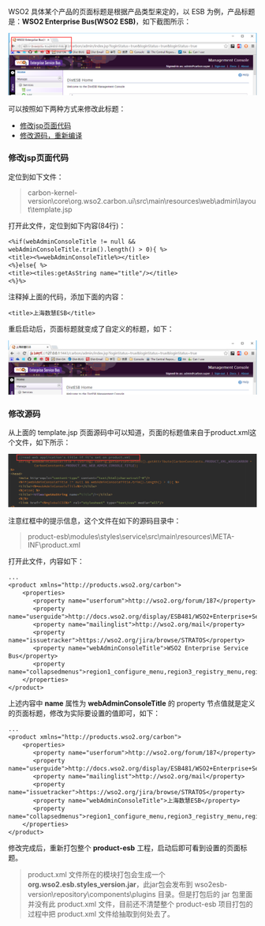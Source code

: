 WSO2 具体某个产品的页面标题是根据产品类型来定的，以 ESB 为例，产品标题是：**WSO2 Enterprise Bus(WSO2 ESB)**，如下截图所示：

![](./img/2.png)

可以按照如下两种方式来修改此标题：
- [修改jsp页面代码](#修改jsp页面代码)
- [修改源码，重新编译](#修改源码)

### 修改jsp页面代码
定位到如下文件：
> carbon-kernel-version\core\org.wso2.carbon.ui\src\main\resources\web\admin\layout\template.jsp

打开此文件，定位到如下内容(84行)：
```
<%if(webAdminConsoleTitle != null && webAdminConsoleTitle.trim().length() > 0){ %>
<title><%=webAdminConsoleTitle%></title>
<%}else{ %>
<title><tiles:getAsString name="title"/></title>
<%}%>
```
注释掉上面的代码，添加下面的内容：
```
<title>上海数慧ESB</title>
```
重启启动后，页面标题就变成了自定义的标题，如下：

![](./img/3.png)

### 修改源码
从上面的 template.jsp 页面源码中可以知道，页面的标题值来自于product.xml这个文件，如下所示：

![](./img/4.png)

注意红框中的提示信息，这个文件在如下的源码目录中：
>product-esb\modules\styles\service\src\main\resources\META-INF\product.xml

打开此文件，内容如下：
```
...
<product xmlns="http://products.wso2.org/carbon">
    <properties>
       <property name="userforum">http://wso2.org/forum/187</property>
       <property name="userguide">http://docs.wso2.org/display/ESB481/WSO2+Enterprise+Service+Bus+Documentation</property>
       <property name="mailinglist">http://wso2.org/mail</property>
       <property name="issuetracker">https://wso2.org/jira/browse/STRATOS</property>
       <property name="webAdminConsoleTitle">WSO2 Enterprise Service Bus</property>
       <property name="collapsedmenus">region1_configure_menu,region3_registry_menu,region4_monitor_menu,region5_tools_menu</property>
    </properties>
</product>
```
上述内容中 **name** 属性为 **webAdminConsoleTitle** 的 property 节点值就是定义的页面标题，修改为实际要设置的值即可，如下：
```
...
<product xmlns="http://products.wso2.org/carbon">
    <properties>
       <property name="userforum">http://wso2.org/forum/187</property>
       <property name="userguide">http://docs.wso2.org/display/ESB481/WSO2+Enterprise+Service+Bus+Documentation</property>
       <property name="mailinglist">http://wso2.org/mail</property>
       <property name="issuetracker">https://wso2.org/jira/browse/STRATOS</property>
       <property name="webAdminConsoleTitle">上海数慧ESB</property>
       <property name="collapsedmenus">region1_configure_menu,region3_registry_menu,region4_monitor_menu,region5_tools_menu</property>
    </properties>
</product>
```
修改完成后，重新打包整个 **product-esb** 工程，启动后即可看到设置的页面标题。

> product.xml 文件所在的模块打包会生成一个 **org.wso2.esb.styles_version.jar**，此jar包会发布到 wso2esb-version\repository\components\plugins 目录。但是打包后的 jar 包里面并没有此 product.xml 文件，目前还不清楚整个 product-esb 项目打包的过程中把 product.xml 文件给抽取到何处去了。